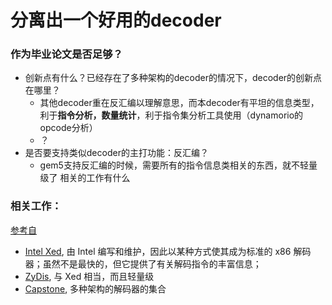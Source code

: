 # 分离出一个好用的decoder

### 作为毕业论文是否足够？
- 创新点有什么？已经存在了多种架构的decoder的情况下，decoder的创新点在哪里？
  - 其他decoder重在反汇编以理解意思，而本decoder有平坦的信息类型，利于**指令分析，数量统计**，利于指令集分析工具使用（dynamorio的opcode分析）
  - ？
- 是否要支持类似decoder的主打功能：反汇编？
  - gem5支持反汇编的时候，需要所有的指令信息类相关的东西，就不轻量级了
相关的工作有什么

### 相关工作：
[参考自](https://hvmi.github.io/blog/2020/11/04/bddisasm.html)

- [Intel Xed](https://intelxed.github.io/), 由 Intel 编写和维护，因此以某种方式使其成为标准的 x86 解码器；虽然不是最快的，但它提供了有关解码指令的丰富信息；
- [ZyDis](https://github.com/zyantific/zydis), 与 Xed 相当，而且轻量级
- [Capstone](https://github.com/capstone-engine/capstone/tree/next), 多种架构的解码器的集合



